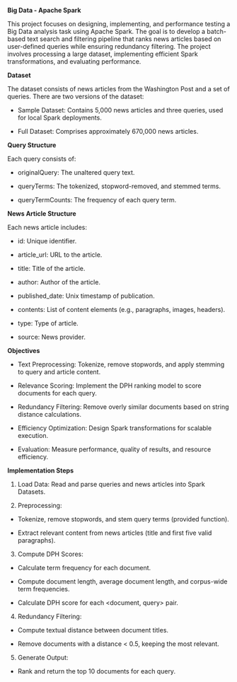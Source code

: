 **Big Data - Apache Spark**

This project focuses on designing, implementing, and performance testing a Big Data analysis task using Apache Spark. The goal is to develop a batch-based text search and filtering pipeline that ranks news articles based on user-defined queries while ensuring redundancy filtering. The project involves processing a large dataset, implementing efficient Spark transformations, and evaluating performance.

**Dataset**

The dataset consists of news articles from the Washington Post and a set of queries. There are two versions of the dataset:

* Sample Dataset: Contains 5,000 news articles and three queries, used for local Spark deployments.

* Full Dataset: Comprises approximately 670,000 news articles.

**Query Structure**

Each query consists of:

* originalQuery: The unaltered query text.

* queryTerms: The tokenized, stopword-removed, and stemmed terms.

* queryTermCounts: The frequency of each query term.

**News Article Structure**

Each news article includes:

* id: Unique identifier.

* article_url: URL to the article.

* title: Title of the article.

* author: Author of the article.

* published_date: Unix timestamp of publication.

* contents: List of content elements (e.g., paragraphs, images, headers).

* type: Type of article.

* source: News provider.

**Objectives**

* Text Preprocessing: Tokenize, remove stopwords, and apply stemming to query and article content.

* Relevance Scoring: Implement the DPH ranking model to score documents for each query.

* Redundancy Filtering: Remove overly similar documents based on string distance calculations.

* Efficiency Optimization: Design Spark transformations for scalable execution.

* Evaluation: Measure performance, quality of results, and resource efficiency.

**Implementation Steps**

1. Load Data: Read and parse queries and news articles into Spark Datasets.

2. Preprocessing:
 
 * Tokenize, remove stopwords, and stem query terms (provided function).

 * Extract relevant content from news articles (title and first five valid paragraphs).

3. Compute DPH Scores:

 * Calculate term frequency for each document.

 * Compute document length, average document length, and corpus-wide term frequencies.

 * Calculate DPH score for each <document, query> pair.

4. Redundancy Filtering:

 * Compute textual distance between document titles.

 * Remove documents with a distance < 0.5, keeping the most relevant.
 
5. Generate Output:
 
 * Rank and return the top 10 documents for each query.
